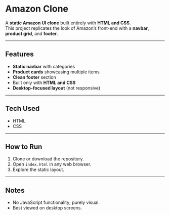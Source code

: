# Amazon Clone

A **static Amazon UI clone** built entirely with **HTML and CSS**.  
This project replicates the look of Amazon’s front-end with a **navbar**, **product grid**, and **footer**.

---

## Features

- **Static navbar** with categories
- **Product cards** showcasing multiple items
- **Clean footer** section
- Built only with **HTML and CSS**
- **Desktop-focused layout** (not responsive)

---

## Tech Used

- HTML
- CSS

---

## How to Run

1. Clone or download the repository.
2. Open `index.html` in any web browser.
3. Explore the static layout.

---

## Notes

- No JavaScript functionality; purely visual.
- Best viewed on desktop screens.
